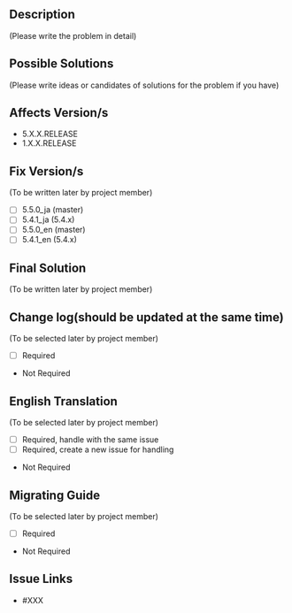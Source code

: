 ## Description
(Please write the problem in detail)

## Possible Solutions
(Please write ideas or candidates of solutions for the problem if you have)

## Affects Version/s
- 5.X.X.RELEASE
- 1.X.X.RELEASE

## Fix Version/s
(To be written later by project member)
- [ ] 5.5.0_ja (master)
- [ ] 5.4.1_ja (5.4.x)
- [ ] 5.5.0_en (master)
- [ ] 5.4.1_en (5.4.x)

## Final Solution
(To be written later by project member)

## Change log(should be updated at the same time)
(To be selected later by project member)
- [ ] Required
- Not Required

## English Translation
(To be selected later by project member)
- [ ] Required, handle with the same issue
- [ ] Required, create a new issue for handling
- Not Required 

## Migrating Guide
(To be selected later by project member)
- [ ] Required
- Not Required

## Issue Links
- #XXX